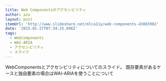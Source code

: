 ```yaml
---
title: Web Componentsのアクセシビリティ
author: azu
layout: post
itemUrl: 'http://www.slideshare.net/mlca11y/web-components-43883982'
date: '2015-01-27T07:34:25.696Z'
tags:
  - WebComponents
  - WAI-ARIA
  - アクセシビリティ
  - スライド
---
```

WebComponentsとアクセシビリティについてのスライド。
既存要素があるケースと独自要素の場合はWAI-ARIAを使うことについて
